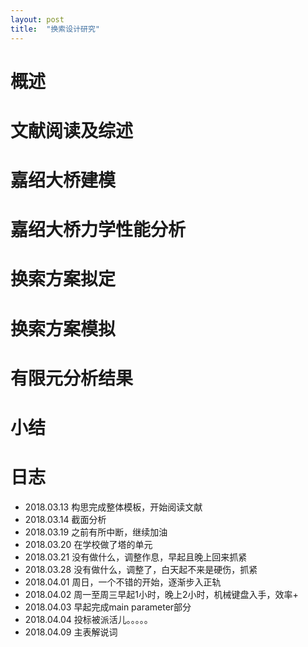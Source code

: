 ```yaml
---
layout: post
title:  "换索设计研究"
---
```


# 概述

# 文献阅读及综述

# 嘉绍大桥建模

# 嘉绍大桥力学性能分析

# 换索方案拟定

# 换索方案模拟

# 有限元分析结果

# 小结


# 日志

* 2018.03.13 构思完成整体模板，开始阅读文献
* 2018.03.14 截面分析
* 2018.03.19 之前有所中断，继续加油
* 2018.03.20 在学校做了塔的单元
* 2018.03.21 没有做什么，调整作息，早起且晚上回来抓紧
* 2018.03.28 没有做什么，调整了，白天起不来是硬伤，抓紧
* 2018.04.01 周日，一个不错的开始，逐渐步入正轨
* 2018.04.02 周一至周三早起1小时，晚上2小时，机械键盘入手，效率+
* 2018.04.03 早起完成main parameter部分
* 2018.04.04 投标被派活儿。。。。。
* 2018.04.09 主表解说词

